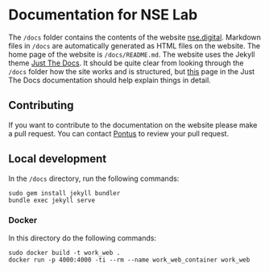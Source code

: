 # Documentation for NSE Lab

The `/docs` folder contains the contents of the website
[nse.digital](http://nse.digital). Markdown files in `/docs` are automatically
generated as HTML files on the website. The home page of the website is
`/docs/README.md`. The website uses the Jekyll theme
[Just The Docs](https://pmarsceill.github.io/just-the-docs/). It should be quite
clear from looking through the `/docs` folder how the site works and is
structured, but
[this](https://pmarsceill.github.io/just-the-docs/docs/navigation-structure/)
page in the Just The Docs documentation should help explain things in detail.

## Contributing

If you want to contribute to the documentation on the website please make a pull
request. You can contact [Pontus](https://github.com/pontusj101) to review your pull request.

## Local development
In the `/docs` directory, run the following commands:

```
sudo gem install jekyll bundler
bundle exec jekyll serve
```

### Docker
In this directory do the following commands:

```
sudo docker build -t work_web .
docker run -p 4000:4000 -ti --rm --name work_web_container work_web
```



